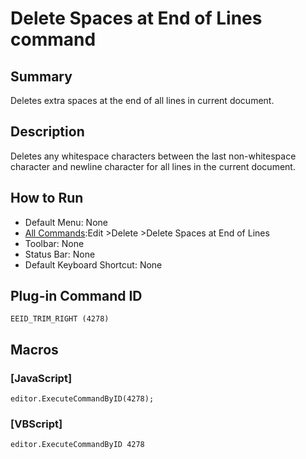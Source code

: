# Delete Spaces at End of Lines command

## Summary

Deletes extra spaces at the end of all lines in current document.

## Description

Deletes any whitespace characters between the last non-whitespace character and newline character for all lines in the current document.

## How to Run

- Default Menu: None
- [All Commands](../tools/all_commands):Edit \>Delete
\>Delete Spaces at End of Lines
- Toolbar: None
- Status Bar: None
- Default Keyboard Shortcut: None

## Plug-in Command ID

```
EEID_TRIM_RIGHT (4278)```

## Macros

### \[JavaScript\]

```
editor.ExecuteCommandByID(4278);
```

### \[VBScript\]

```
editor.ExecuteCommandByID 4278
```
